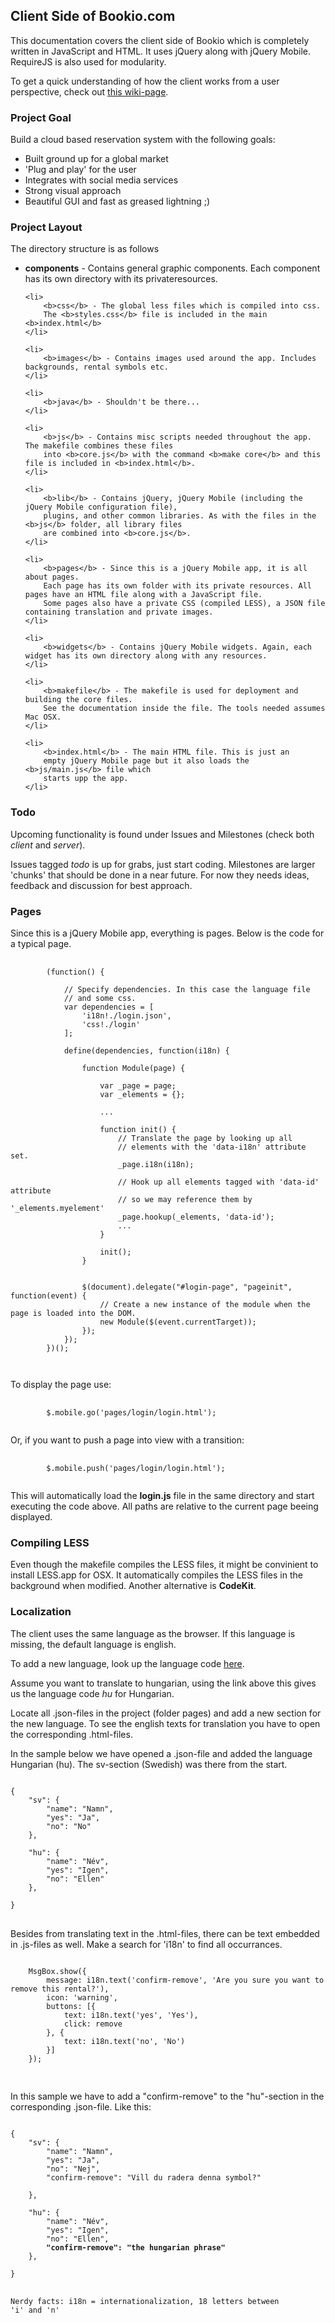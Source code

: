 <h2>Client Side of Bookio.com</h2>

This documentation covers the client side of Bookio which is completely written in JavaScript and HTML. It uses jQuery along with jQuery Mobile. RequireJS is also used for modularity.

To get a quick understanding of how the client works from a user perspective, check out <a href="https://github.com/bookio/client/wiki/Introduction-to-the-client-from-a-user-perspective">this wiki-page</a>.

<h3>Project Goal</h3>
Build a cloud based reservation system with the following goals:
<ul>
<li>Built ground up for a global market</li>
<li>'Plug and play' for the user</li>
<li>Integrates with social media services</li>
<li>Strong visual approach</li>
<li>Beautiful GUI and fast as greased lightning ;)
</ul>


<h3>Project Layout</h3>
The directory structure is as follows
<ul>
	<li>
		<b>components</b> - Contains general graphic components. Each component has 
		its own directory with its privateresources.
	</li>
	
	<li>
		<b>css</b> - The global less files which is compiled into css. 
		The <b>styles.css</b> file is included in the main <b>index.html</b>
	</li>
	
	<li>
		<b>images</b> - Contains images used around the app. Includes backgrounds, rental symbols etc.
	</li>
	
	<li>
		<b>java</b> - Shouldn't be there... 
	</li>
	
	<li>
		<b>js</b> - Contains misc scripts needed throughout the app. The makefile combines these files
		into <b>core.js</b> with the command <b>make core</b> and this file is included in <b>index.html</b>. 
	</li>
	
	<li>
		<b>lib</b> - Contains jQuery, jQuery Mobile (including the jQuery Mobile configuration file), 
		plugins, and other common libraries. As with the files in the <b>js</b> folder, all library files
		are combined into <b>core.js</b>.
	</li>
	
	<li>
		<b>pages</b> - Since this is a jQuery Mobile app, it is all about pages.
		Each page has its own folder with its private resources. All pages have an HTML file along with a JavaScript file.
		Some pages also have a private CSS (compiled LESS), a JSON file containing translation and private images.
	</li>
	
	<li>
		<b>widgets</b> - Contains jQuery Mobile widgets. Again, each widget has its own directory along with any resources.
	</li>

	<li>
		<b>makefile</b> - The makefile is used for deployment and building the core files. 
		See the documentation inside the file. The tools needed assumes Mac OSX.
	</li>

	<li>
		<b>index.html</b> - The main HTML file. This is just an
		empty jQuery Mobile page but it also loads the <b>js/main.js</b> file which
		starts upp the app.
	</li>

</ul>

<h3>Todo</h3>
Upcoming functionality is found under Issues and Milestones (check both <i>client</i> and <i>server</i>).

Issues tagged <i>todo</i> is up for grabs, just start coding. Milestones are larger 'chunks' that should be done in a near future. For now they needs ideas, feedback and discussion for best approach.

<h3>Pages</h3>
Since this is a jQuery Mobile app, everything is pages. Below is the code
for a typical page.

<pre>
	<code>
		(function() {
		
			// Specify dependencies. In this case the language file
			// and some css.
			var dependencies = [
				'i18n!./login.json',
				'css!./login'
			];
			
			define(dependencies, function(i18n) {
				
				function Module(page) {
		
					var _page = page;
					var _elements = {};
		
					...
					
					function init() {
						// Translate the page by looking up all
						// elements with the 'data-i18n' attribute set.
						_page.i18n(i18n);
						
						// Hook up all elements tagged with 'data-id' attribute
						// so we may reference them by '_elements.myelement'
						_page.hookup(_elements, 'data-id');
						...
					}
		
					init();
				}
		
		
				$(document).delegate("#login-page", "pageinit", function(event) {
					// Create a new instance of the module when the page is loaded into the DOM.
					new Module($(event.currentTarget));
				});
			});
		})();
	
	</code>
</pre>

To display the page use:
<pre>
	<code>
		$.mobile.go('pages/login/login.html');
	</code>
</pre>

Or, if you want to push a page into view with a transition:
<pre>
	<code>
		$.mobile.push('pages/login/login.html');
	</code>
</pre>

This will automatically load the <b>login.js</b> file in the same directory and start executing the code above.
All paths are relative to the current page beeing displayed.


<h3>Compiling LESS</h3>
Even though the makefile compiles the LESS files, it might be convinient to install LESS.app for OSX. 
It automatically compiles the LESS files in the background when modified. Another alternative is <b>CodeKit</b>.

<h3>Localization</h3>
The client uses the same language as the browser. If this language is missing, the default language is english.

To add a new language, look up the language code <a href="http://www.metamodpro.com/browser-language-codes">here</a>.

Assume you want to translate to hungarian, using the link above this gives us the language code <i>hu</i> for Hungarian.



Locate all .json-files in the project (folder pages) and add a new section for the new language. To see the english texts for translation you have to open the corresponding .html-files.

In the sample below we have opened a .json-file and added the language Hungarian (hu). The sv-section (Swedish) was there from the start.

<pre>
<code>
{
	"sv": {
		"name": "Namn",
		"yes": "Ja",
		"no": "No"
	},
	
	"hu": {
		"name": "Név",
		"yes": "Igen",
		"no": "Ellen"
	},

}
</code>
</pre>

Besides from translating text in the .html-files, there can be text embedded in .js-files as well. Make a search for 'i18n' to find all occurrances.

<pre>
<code>
	MsgBox.show({
		message: i18n.text('confirm-remove', 'Are you sure you want to remove this rental?'),
		icon: 'warning',
		buttons: [{
			text: i18n.text('yes', 'Yes'),
			click: remove
		}, {
			text: i18n.text('no', 'No')
		}]
	});

</code>
</pre>

In this sample we have to add a "confirm-remove" to the "hu"-section in the corresponding .json-file. Like this:

<pre>
<code>
{
	"sv": {
		"name": "Namn",
		"yes": "Ja",
		"no": "Nej",
		"confirm-remove": "Vill du radera denna symbol?"

	},
	
	"hu": {
		"name": "Név",
		"yes": "Igen",
		"no": "Ellen",
		<strong>"confirm-remove": "the hungarian phrase"</strong>
	},

}
</code>
</pre>


<code>Nerdy facts: i18n = internationalization, 18 letters between 'i' and 'n'</code>

